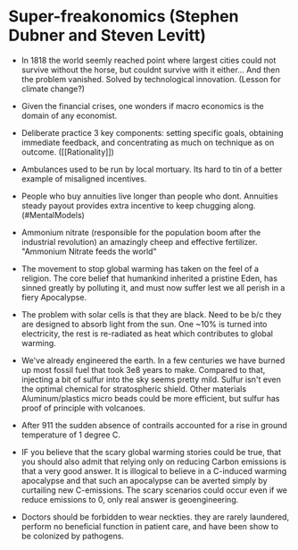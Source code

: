 # Super-freakonomics (Stephen Dubner and Steven Levitt)

- In 1818 the world seemly reached point where largest cities could not survive without the horse, but couldnt survive with it either... And then the problem vanished. Solved by technological innovation. (Lesson for climate change?) 

- Given the financial crises, one wonders if macro economics is the domain of any economist.

- Deliberate practice 3 key components: setting specific goals, obtaining immediate feedback, and concentrating as much on technique as on outcome. ([[Rationality]])

- Ambulances used to be run by local mortuary. Its hard to tin of a better example of misaligned incentives. 

- People who buy annuities live longer than people who dont. Annuities steady payout provides extra incentive to keep chugging along. (#MentalModels)

- Ammonium nitrate (responsible for the population boom after the industrial revolution) an amazingly cheep and effective fertilizer. "Ammonium Nitrate feeds the world"

- The movement to stop global warming has taken on the feel of a religion. The core belief that humankind inherited a pristine Eden, has sinned greatly by polluting it, and must now suffer lest we all perish in a fiery Apocalypse.

- The problem with solar cells is that they are black. Need to be b/c they are designed to absorb light from the sun. One ~10% is turned into electricity, the rest is re-radiated as heat which contributes to global warming.

- We've already engineered the earth. In a few centuries we have burned up most fossil fuel that took 3e8 years to make. Compared to that, injecting a bit of sulfur into the sky seems pretty mild. Sulfur isn't even the optimal chemical for stratospheric shield. Other materials Aluminum/plastics micro beads could be more efficient, but sulfur has proof of  principle with volcanoes.

- After 911 the sudden absence of contrails accounted for a rise in ground temperature of 1 degree C.

- IF you believe that the scary global warming stories could be true, that you should also admit that relying only on reducing Carbon emissions is that a very good answer. It is illogical to believe in a C-induced warming apocalypse and that such an apocalypse can be averted simply by curtailing new C-emissions. The scary scenarios could occur even if we reduce emissions to 0, only real answer is geoengineering.

- Doctors should be forbidden to wear neckties. they are rarely laundered, perform no beneficial function in patient care, and have been show to be colonized by pathogens.
